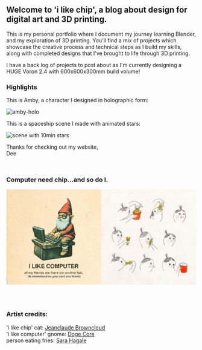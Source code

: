 ## Welcome to 'i like chip', a blog about design for digital art and 3D printing.

This is my personal portfolio where I document my journey learning Blender, and my exploration of 3D printing. You'll find a mix of projects which showcase the creative process and technical steps as I build my skills, along with completed designs that I've brought to life through 3D printing.

I have a back log of projects to post about as I'm currently designing a HUGE Voron 2.4 with 600x600x300mm build volume!

### Highlights

This is Amby, a character I designed in holographic form:

![amby-holo](./images/day-10-amby-holo-2.gif)

This is a spaceship scene I made with animated stars:

![scene with 10min stars](./images/day-9-10min-scene.gif)

Thanks for checking out my website,  
Dee
<div style="height: 1em"> </div>


### Computer need chip...and so do I.

![computers](/images/i-like-computers-and-fries.JPEG)

<div style="height: 1em"> </div>


<div style="height: 1em"> </div>

### Artist credits:  
'i like chip' cat: [Jeanclaude Browncloud](https://www.instagram.com/jeanclaude_browncloud/)  
'i like computer' gnome: [Doge Core](https://www.dogecore.com/)  
person eating fries: [Sara Hagale](https://www.shagey.com/)

<div style="height: 1em"> </div>









<div style="height: 1em"> </div>
